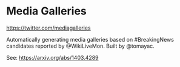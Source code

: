 # Media Galleries

https://twitter.com/mediagalleries

Automatically generating media galleries based on #BreakingNews candidates reported by @WikiLiveMon. Built by @tomayac.

See: https://arxiv.org/abs/1403.4289
